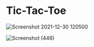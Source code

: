 # Tic-Tac-Toe


![Screenshot 2021-12-30 120500](https://user-images.githubusercontent.com/66326769/147726785-9291dfac-c773-4f99-96fd-179392b1c39f.png)



![Screenshot (446)](https://user-images.githubusercontent.com/66326769/147726806-52b46ff5-67b1-4f41-9ba6-b48993adcae1.png)
